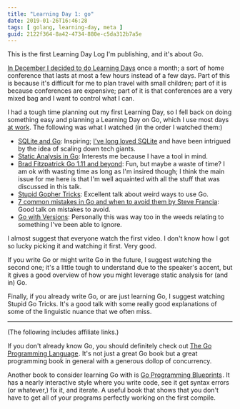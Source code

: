 ```yaml
---
title: "Learning Day 1: go"
date: 2019-01-26T16:46:28
tags: [ golang, learning-day, meta ]
guid: 2122f364-8a42-4734-880e-c5da312b7a5e
---
```

This is the first Learning Day Log I'm publishing, and it's about Go.

<!--more-->

[In December I decided to do Learning Days](/posts/goals-2019/) once a month; a
sort of home conference that lasts at most a few hours instead of a few days.
Part of this is because it's difficult for me to plan travel with small
children; part of it is because conferences are expensive; part of it is that
conferences are a very mixed bag and I want to control what I can.

I had a tough time planning out my first Learning Day, so I fell back on doing
something easy and planning a Learning Day on Go, which I use most days [at
work](https://www.ziprecruiter.com/hiring/technology).  The following was what I
watched (in the order I watched them:)

 * [SQLite and Go](https://www.youtube.com/watch?v=RqubKSF3wig): Inspiring;
     [I've long loved SQLite](/posts/hugo-unix-vim-integration/) and have been
     intrigued by the idea of scaling down tech giants.
 * [Static Analysis in Go](https://www.youtube.com/watch?v=mLVxAU_xpEA):
     Interests me because I have a tool in mind.
 * [Brad Fitzpatrick Go 1.11 and beyond](https://www.youtube.com/watch?v=rWJHbh6qO_Y):
   Fun, but maybe a waste of time?  I am ok with wasting time as long as I'm
   insired though; I think the main issue for me here is that I'm well aquainted
   with all the stuff that was discussed in this talk.
 * [Stupid Gopher Tricks](https://www.youtube.com/watch?v=UECh7X07m6E):
     Excellent talk about weird ways to use Go.
 * [7 common mistakes in Go and when to avoid them by Steve Francia](https://www.youtube.com/watch?v=29LLRKIL_TI):
     Good talk on mistakes to avoid.
 * [Go with Versions](https://www.youtube.com/watch?v=F8nrpe0XWRg):
     Personally this was way too in the weeds relating to something I've been
     able to ignore.

I almost suggest that everyone watch the first video.  I don't know how I got so
lucky picking it and watching it first.  Very good.

If you write Go or might write Go in the future, I suggest watching the second
one; it's a little tough to understand due to the speaker's accent, but it gives
a good overview of how you might leverage static analysis for (and in) Go.

Finally, if you already write Go, or are just learning Go, I suggest watching
Stupid Go Tricks.  It's a good talk with some really good explanations of some
of the linguistic nuance that we often miss.

---

(The following includes affiliate links.)

If you don't already know Go, you should definitely check out
<a target="_blank" href="https://www.amazon.com/gp/product/0134190440/ref=as_li_tl?ie=UTF8&camp=1789&creative=9325&creativeASIN=0134190440&linkCode=as2&tag=afoolishmanif-20&linkId=44bc682044ff1b8a290c3c35c788e3e5">The Go Programming Language</a><img src="//ir-na.amazon-adsystem.com/e/ir?t=afoolishmanif-20&l=am2&o=1&a=0134190440" width="1" height="1" border="0" alt="" style="border:none !important; margin:0px !important;" />.
It's not just a great Go book but a great programming book in general with a
generous dollop of concurrency.

Another book to consider learning Go with is
<a target="_blank" href="https://www.amazon.com/gp/product/1786468948/ref=as_li_tl?ie=UTF8&camp=1789&creative=9325&creativeASIN=1786468948&linkCode=as2&tag=afoolishmanif-20&linkId=803e58234c448a8d1f4cc2693f2149b8">Go Programming Blueprints</a><img src="//ir-na.amazon-adsystem.com/e/ir?t=afoolishmanif-20&l=am2&o=1&a=1786468948" width="1" height="1" border="0" alt="" style="border:none !important; margin:0px !important;" />.
It has a nearly interactive style where you write code, see it get syntax errors
(or whatever,) fix it, and iterate.  A useful book that shows that you don't
have to get all of your programs perfectly working on the first compile.
